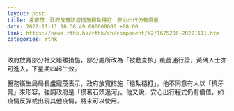 ```yaml
---
layout: post
title: 盧寵茂：政府放寬防疫措施穩紮穩打　安心出行仍有價值
date: 2022-11-11 18:38:49.000000000 +08:00
link: https://news.rthk.hk/rthk/ch/component/k2/1675206-20221111.htm
categories: rthk
---
```


政府放寬部分社交距離措施，部分處所改為「被動查核」疫苗通行證，黃碼人士亦可進入，下星期四起生效。

醫務衞生局局長盧寵茂表示，政府放寬措施「穩紮穩打」，他不同意有人以「擠牙膏」來形容，強調政府是「摸著石頭過河」。他又說，安心出行程式仍有價值，如疫情反彈或出現其他疫情，將來可以使用。
